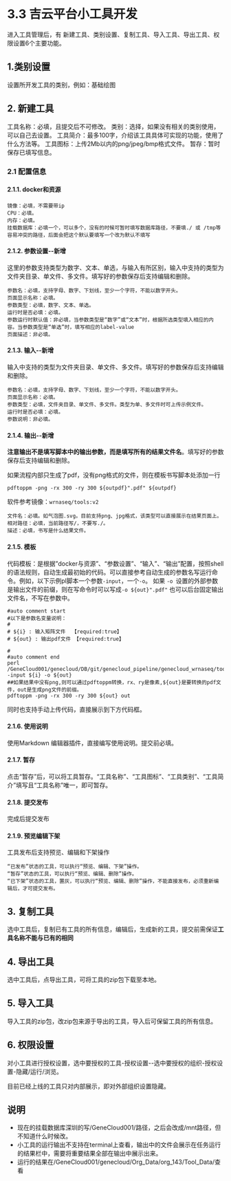 # 3.3 吉云平台小工具开发
进入工具管理后，有 新建工具、类别设置、复制工具、导入工具、导出工具、权限设置6个主要功能。
## 1.类别设置
设置所开发工具的类别，例如：基础绘图
## 2. 新建工具
工具名称：必填，且提交后不可修改。
类别：选择，如果没有相关的类别使用，可以自己去设置。
工具简介：最多100字，介绍该工具具体可实现的功能，使用了什么方法等。
工具图标：上传2Mb以内的png/jpeg/bmp格式文件。
暂存：暂时保存已填写信息。
### 2.1 配置信息
#### 2.1.1. docker和资源
```
镜像：必填，不需要带ip
CPU：必填。
内存：必填。
挂载数据库：必填一个，可以多个，没有的时候可暂时填写数据库路径，不要填./ 或 /tmp等容易冲突的路径，后面会把这个默认要填写一个改为默认不填写
```
#### 2.1.2. 参数设置--新增
这里的参数支持类型为数字、文本、单选，与输入有所区别，输入中支持的类型为文件夹目录、单文件、多文件。填写好的参数保存后支持编辑和删除。

```
参数名：必填，支持字母、数字、下划线，至少一个字符，不能以数字开头。
页面显示名称：必填。
参数类型：必填，数字、文本、单选。
运行时是否必填：必填。
参数运行时默认值：非必填，当参数类型是“数字”或“文本”时，根据所选类型填入相应的内容。当参数类型是“单选”时，填写相应的label-value
页面描述：非必填。
```

#### 2.1.3. 输入--新增

输入中支持的类型为文件夹目录、单文件、多文件。填写好的参数保存后支持编辑和删除。
```
参数名：必填，支持字母、数字、下划线，至少一个字符，不能以数字开头。
页面显示名称：必填。
参数类型：必填，文件夹目录、单文件、多文件。类型为单、多文件时可上传示例文件。
运行时是否必填：必填。
参数说明：非必填。
```
#### 2.1.4. 输出--新增

**注意输出不是填写脚本中的输出参数，而是填写所有的结果文件名**。填写好的参数保存后支持编辑和删除。

如果流程内部只生成了pdf，没有png格式的文件，则在模板书写脚本处添加一行

```pdftoppm -png -rx 300 -ry 300 ${outpdf}".pdf" ${outpdf}```

软件参考镜像：`wrnaseq/tools:v2`

```
文件名：必填。如气泡图.svg。目前支持png、jpg格式，该类型可以直接展示在结果页面上。
相对路径：必填，当前路径写/，不要写./。
描述：必填，书写是什么结果文件。
```

#### 2.1.5. 模板
代码模板：是根据”docker与资源”、“参数设置”、“输入”、“输出”配置，按照shell的语法规则，自动生成最初始的代码。可以直接参考自动生成的参数名写运行命令。例如，以下示例pl脚本一个参数`-input`，一个`-o`。
如果 `-o `设置的外部参数是输出文件的前缀，则在写命令时可以写成`-o ${out}".pdf"`
也可以后台固定输出文件名，不写在参数中。

```
#auto comment start
#以下是参数名变量说明：
#
# ${i} : 输入矩阵文件  【required:true】
# ${out} : 输出pdf文件 【required:true】

#
#auto comment end
perl /GeneCloud001/genecloud/DB/git/genecloud_pipeline/genecloud_wrnaseq/tools_script/col2row.pl -input ${i} -o ${out}
##如果结果中没有png,则可以通过pdftoppm转换，rx、ry是像素,${out}是要转换的pdf文件，out是生成png文件的前缀。
pdftoppm -png -rx 300 -ry 300 ${out} out
```

同时也支持手动上传代码，直接展示到下方代码框。

#### 2.1.6. 使用说明
使用Markdown 编辑器插件，直接编写使用说明。提交前必填。
#### 2.1.7. 暂存
点击“暂存”后，可以将工具暂存。“工具名称”、“工具图标”、“工具类别”、“工具简介”填写且“工具名称”唯一，即可暂存。
#### 2.1.8. 提交发布
完成后提交发布
#### 2.1.9. 预览编辑下架
工具发布后支持预览、编辑和下架操作
```
“已发布”状态的工具，可以执行“预览、编辑、下架”操作。
“暂存”状态的工具，可以执行“预览、编辑、删除”操作。
“已下架”状态的工具，置灰，可以执行“预览、编辑、删除”操作，不能直接发布，必须重新编辑后，才可提交发布。
```
## 3. 复制工具
选中工具后，复制已有工具的所有信息，编辑后，生成新的工具，提交前需保证**工具名称不能与已有的相同**
## 4. 导出工具
选中工具后，点导出工具，可将工具的zip包下载至本地。
## 5. 导入工具
导入工具的zip包，改zip包来源于导出的工具，导入后可保留工具的所有信息。
## 6. 权限设置
对小工具进行授权设置，选中要授权的工具-授权设置--选中要授权的组织-授权设置-隐藏/运行/浏览。

目前已经上线的工具只对内部展示，即对外部组织设置隐藏。

## 说明
- 现在的挂载数据库深圳的写/GeneCloud001/路径，之后会改成/mnt路径，但不知道什么时候改。
- 小工具的运行输出不支持在terminal上查看，输出中的文件会展示在任务运行的结果栏中，需要将重要结果全部在输出中展示出来。
- 运行的结果在/GeneCloud001/genecloud/Org_Data/org_143/Tool_Data/<taskid>查看




